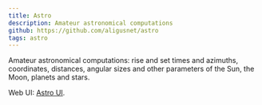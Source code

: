 ```yaml
---
title: Astro
description: Amateur astronomical computations
github: https://github.com/aligusnet/astro
tags: astro
---
```

Amateur astronomical computations:
rise and set times and azimuths, coordinates, distances,
angular sizes and other parameters of the Sun, the Moon, planets and stars.

Web UI: [Astro UI](/astro.html).
